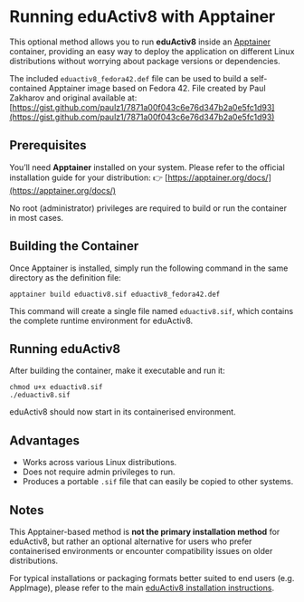 # Running eduActiv8 with Apptainer

This optional method allows you to run **eduActiv8** inside an [Apptainer](https://apptainer.org/) container, providing an easy way to deploy the application on different Linux distributions without worrying about package versions or dependencies.

The included `eduactiv8_fedora42.def` file can be used to build a self-contained Apptainer image based on Fedora 42.
File created by Paul Zakharov and original available at: [https://gist.github.com/paulz1/7871a00f043c6e76d347b2a0e5fc1d93](https://gist.github.com/paulz1/7871a00f043c6e76d347b2a0e5fc1d93)

## Prerequisites

You’ll need **Apptainer** installed on your system.
Please refer to the official installation guide for your distribution:
👉 [https://apptainer.org/docs/](https://apptainer.org/docs/)

No root (administrator) privileges are required to build or run the container in most cases.

## Building the Container

Once Apptainer is installed, simply run the following command in the same directory as the definition file:

```
apptainer build eduactiv8.sif eduactiv8_fedora42.def
```

This command will create a single file named `eduactiv8.sif`, which contains the complete runtime environment for eduActiv8.

## Running eduActiv8

After building the container, make it executable and run it:

```
chmod u+x eduactiv8.sif
./eduactiv8.sif
```

eduActiv8 should now start in its containerised environment.

## Advantages

* Works across various Linux distributions.
* Does not require admin privileges to run.
* Produces a portable `.sif` file that can easily be copied to other systems.

## Notes

This Apptainer-based method is **not the primary installation method** for eduActiv8, but rather an optional alternative for users who prefer containerised environments or encounter compatibility issues on older distributions.

For typical installations or packaging formats better suited to end users (e.g. AppImage), please refer to the main [eduActiv8 installation instructions](../README.md).

